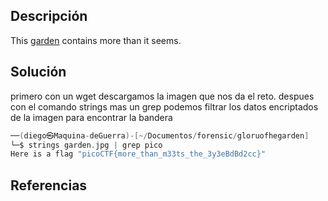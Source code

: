 ## Descripción
This [garden](https://jupiter.challenges.picoctf.org/static/d0e1ffb10fc0017c6a82c57900f3ffe3/garden.jpg) contains more than it seems.
## Solución
primero con un wget descargamos la imagen que nos da el reto.
despues con el comando strings mas un grep podemos filtrar los datos encriptados de la imagen para encontrar la bandera 

```c
──(diego㉿Maquina-deGuerra)-[~/Documentos/forensic/gloruofhegarden]
└─$ strings garden.jpg | grep pico
Here is a flag "picoCTF{more_than_m33ts_the_3y3eBdBd2cc}"

```
## Referencias